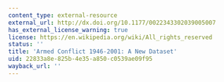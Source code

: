 ```yaml
---
content_type: external-resource
external_url: http://dx.doi.org/10.1177/0022343302039005007
has_external_license_warning: true
license: https://en.wikipedia.org/wiki/All_rights_reserved
status: ''
title: 'Armed Conflict 1946-2001: A New Dataset'
uid: 22833a8e-825b-4e35-a850-c0539ae09f95
wayback_url: ''
---
```

